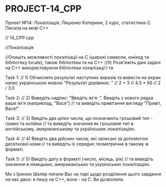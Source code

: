 # PROJECT-14_CPP
Проект №14: Локалізація; Ляшенко Катерини, 2 курс, статистика-2.
Писала на мові С++

// 14_CPP.cpp 

//Локалізація

//Опишіть можливості локалізації на С (широкі символи, юнікод та бібліотеку locale), також бібліотеки <locale> та <codecvt> на С++
//б) Розв'яжіть дані задачі на С++ використовуючи бібліотеки локалізаціїї <locale> та <codecvt>

Task 1:
// 1) Обчислити результат наступних виразів та вивести на екран напис українською мовою "Результат дорівнює: "
// 2 + 3
// 4.5 * 56
// 2 / 3.0

Task 2:
// 2) Виведіть надпис: "Введіть ім'я: ". Введіть з нового рядка ваше ім'я (наприклад, "Вася") 
//    та виведіть привітання вигляду "Привіт, Вася!"

Task 3:
// 3) Введіть два цілих числа, що позначають грошовий тип - гривні та копійки 
//    та виведіть значення як грошовий тип в англійському, американському та українських локалізаціях.

Task 4:
// 4) Введіть два дійсних числа, які записані за допомогою десяткової коми 
//    та виведіть їх середнє геометричне в такому ж форматі.

Task 5:
// 5) Введіть дату в форматі (число, місяць, рік) 
//    та виведіть значення в німецьких, американських та українських локалізаціях.

Ми з Іриною Шкляр питали Вас на парі щодо розділення цього завдання на нас двох: я пишу на С++, вона - на С. Ви дозволили.

